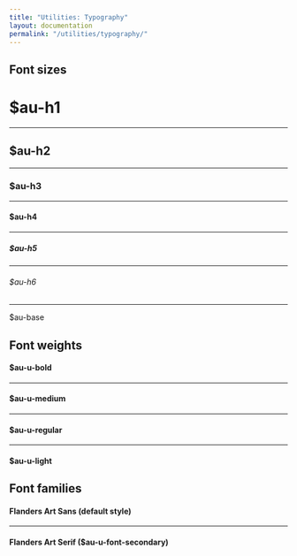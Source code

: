 ```yaml
---
title: "Utilities: Typography"
layout: documentation
permalink: "/utilities/typography/"
---
```


<div class="au-c-content">

## Font sizes

<div class="au-o-box au-d-component">
  <h1 class="au-u-h1 au-u-bold">$au-h1</h1>
  <hr>
  <h2 class="au-u-h2 au-u-bold">$au-h2</h2>
  <hr>
  <h3 class="au-u-h3 au-u-bold">$au-h3</h3>
  <hr>
  <h4 class="au-u-h4 au-u-bold">$au-h4</h4>
  <hr>
  <h5 class="au-u-h5 au-u-bold">$au-h5</h5>
  <hr>
  <h6 class="au-u-h6 au-u-bold">$au-h6</h6>
  <hr>
  <p>$au-base</p>
</div>

## Font weights

<div class="au-o-box au-d-component">
  <h4 class="au-u-h4 au-u-bold">$au-u-bold</h4>
  <hr>
  <h4 class="au-u-h4 au-u-medium">$au-u-medium</h4>
  <hr>
  <h4 class="au-u-h4 au-u-regular">$au-u-regular</h4>
  <hr>
  <h4 class="au-u-h4 au-u-light">$au-u-light</h4>
</div>

## Font families

<div class="au-o-box au-d-component">
  <h4 class="au-u-h2">Flanders Art Sans <span class="au-u-h4 au-u-font">(default style)</span></h4>
  <hr>
  <h4 class="au-u-h2 au-u-font-secondary">Flanders Art Serif <span class="au-u-h4 au-u-font">($au-u-font-secondary)</span></h4>
</div>

</div>
